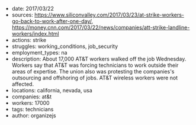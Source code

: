 - date: 2017/03/22
- sources: https://www.siliconvalley.com/2017/03/23/at-strike-workers-go-back-to-work-after-one-day/, https://money.cnn.com/2017/03/22/news/companies/att-strike-landline-workers/index.html
- actions: strike
- struggles: working_conditions, job_security
- employment_types: na
- description: About 17,000 AT&T workers walked off the job Wednesday. Workers say that AT&T was forcing technicians to work outside their areas of expertise. The union also was protesting the companies's outsourcing and offshoring of jobs. AT&T wireless workers were not affected.
- locations: california, nevada, usa
- companies: at&t
- workers: 17000
- tags: technicians
- author: organizejs
